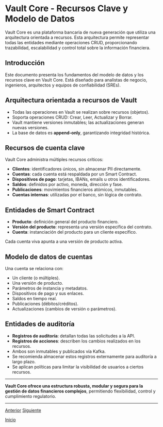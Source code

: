 # Vault Core - Recursos Clave y Modelo de Datos

Vault Core es una plataforma bancaria de nueva generación que utiliza una arquitectura orientada a recursos. Esta arquitectura permite representar todas las entidades mediante operaciones CRUD, proporcionando trazabilidad, escalabilidad y control total sobre la información financiera.

## Introducción

Este documento presenta los fundamentos del modelo de datos y los recursos clave en Vault Core. Está diseñado para analistas de negocio, ingenieros, arquitectos y equipos de confiabilidad (SREs).

## Arquitectura orientada a recursos de Vault

* Todas las operaciones en Vault se realizan sobre recursos (objetos).
* Soporta operaciones CRUD: Crear, Leer, Actualizar y Borrar.
* Vault mantiene versiones inmutables; las actualizaciones generan nuevas versiones.
* La base de datos es **append-only**, garantizando integridad histórica.

## Recursos de cuenta clave

Vault Core administra múltiples recursos críticos:

* **Clientes**: identificadores únicos, sin almacenar PII directamente.
* **Cuentas**: cada cuenta está respaldada por un Smart Contract.
* **Dispositivos de pago**: tarjetas, IBANs, emails u otros identificadores.
* **Saldos**: definidos por activo, moneda, dirección y fase.
* **Publicaciones**: movimientos financieros atómicos, inmutables.
* **Cuentas internas**: utilizadas por el banco, sin lógica de contrato.

## Entidades de Smart Contract

* **Producto**: definición general del producto financiero.
* **Versión del producto**: representa una versión específica del contrato.
* **Cuenta**: instanciación del producto para un cliente específico.

Cada cuenta viva apunta a una versión de producto activa.

## Modelo de datos de cuentas

Una cuenta se relaciona con:

* Un cliente (o múltiples).
* Una versión de producto.
* Parámetros de instancia y metadatos.
* Dispositivos de pago y sus enlaces.
* Saldos en tiempo real.
* Publicaciones (débitos/créditos).
* Actualizaciones (cambios de versión o parámetros).

## Entidades de auditoría

* **Registros de auditoría**: detallan todas las solicitudes a la API.
* **Registros de acciones**: describen los cambios realizados en los recursos.
* Ambos son inmutables y publicados vía Kafka.
* Se recomienda almacenar estos registros externamente para auditoría a largo plazo.
* Se aplican políticas para limitar la visibilidad de usuarios a ciertos recursos.

---

**Vault Core ofrece una estructura robusta, modular y segura para la gestión de datos financieros complejos**, permitiendo flexibilidad, control y cumplimiento regulatorio.

---

[Anterior](https://github.com/wilfredoha/vault-core/blob/main/Vault%20Core%20Fundamentals/02_Vault%20Core%20Architecture.md) [Siguiente]()

[Inicio](https://github.com/wilfredoha/vault-core/tree/main)